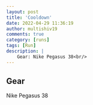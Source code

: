 ```yaml
---
layout: post
title: 'Cooldown'
date: 2022-04-29 11:36:19
author: multishiv19
comments: true
category: [runs]
tags: [Run]
description: |
    Gear: Nike Pegasus 38<br/>
---
```


## Gear
Nike Pegasus 38



<div width='100%' class='strava-embed-placeholder' data-embed-type='activity' data-embed-id='7061894945'></div>
<script src='https://strava-embeds.com/embed.js'></script>
